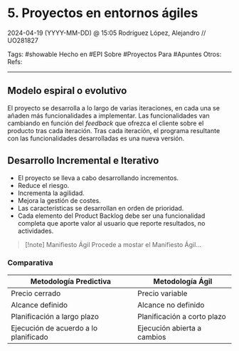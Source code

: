 # 5. Proyectos en entornos ágiles
2024-04-19 (YYYY-MM-DD) @ 15:05
Rodríguez López, Alejandro // UO281827

Tags:
	#showable
	Hecho en #EPI
	Sobre #Proyectos 
	Para #Apuntes 
	Otros:
	Refs:
 
<hr>

## Modelo espiral o evolutivo

El proyecto se desarrolla a lo largo de varias iteraciones, en cada una se añaden más funcionalidades a implementar.
Las funcionalidades van cambiando en función del _feedback_ que ofrezca el cliente sobre el producto tras cada iteración.
Tras cada iteración, el programa resultante con las funcionalidades desarrolladas es una nueva versión.

## Desarrollo Incremental e Iterativo

- El proyecto se lleva a cabo desarrollando incrementos.
- Reduce el riesgo.
- Incrementa la agilidad.
- Mejora la gestión de costes.
- Las características se desarrollan en orden de prioridad.
- Cada elemento del Product Backlog debe ser una funcionalidad completa que aporte valor al usuario que reporte resultados, no actividades.

> [!note] Manifiesto Ágil
> Procede a mostar el Manifiesto Ágil...

### Comparativa

| Metodología Predictiva                | Metodología Ágil            |
| ------------------------------------- | --------------------------- |
| Precio cerrado                        | Precio variable             |
| Alcance definido                      | Alcance no definido         |
| Planificación a largo plazo           | Planificación a corto plazo |
| Ejecución de acuerdo a lo planificado | Ejecución abierta a cambios |
